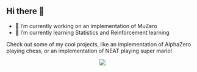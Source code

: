 ## Hi there 👋

- 🔭 I’m currently working on an implementation of MuZero 
- 🌱 I’m currently learning Statistics and Reinforcement learning

Check out some of my cool projects, like an implementation of AlphaZero playing chess, or an implementation of NEAT playing super mario!

 <!--- stats & Trophy (start) -->
<p align="center">
  <!--- stats (start) -->

  <img  align="center"  src="https://github-readme-stats.vercel.app/api?username=ludvigovrevik&theme=dark&show_icons=true&count_private=true" />



</table>
